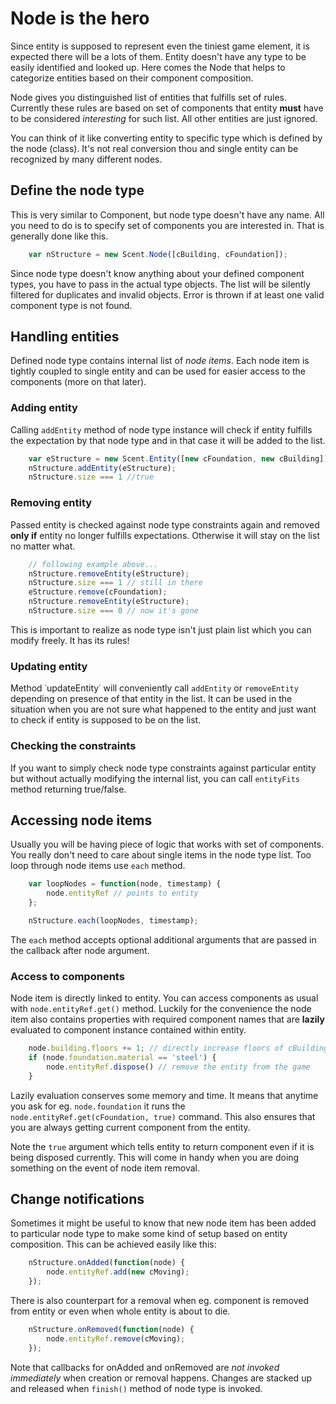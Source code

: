 # Node is the hero

Since entity is supposed to represent even the tiniest game element, it is expected there will be a lots of them. Entity doesn't have any type to be easily identified and looked up. Here comes the Node that helps to categorize entities based on their component composition.

Node gives you distinguished list of entities that fulfills set of rules. Currently these rules are based on set of components that entity **must** have to be considered *interesting* for such list. All other entities are just ignored.

You can think of it like converting entity to specific type which is defined by the node (class). It's not real conversion thou and single entity can be recognized by many different nodes.

## Define the node type

This is very similar to Component, but node type doesn't have any name. All you need to do is to specify set of components you are interested in. That is generally done like this.

```js
	var nStructure = new Scent.Node([cBuilding, cFoundation]);
```

Since node type doesn't know anything about your defined component types, you have to pass in the actual type objects. The list will be silently filtered for duplicates and invalid objects. Error is thrown if at least one valid component type is not found.

## Handling entities

Defined node type contains internal list of *node items*. Each node item is tightly coupled to single entity and can be used for easier access to the components (more on that later).

### Adding entity

Calling `addEntity` method of node type instance will check if entity fulfills the expectation by that node type and in that case it will be added to the list.

```js
	var eStructure = new Scent.Entity([new cFoundation, new cBuilding]);
	nStructure.addEntity(eStructure);
	nStructure.size === 1 //true
```

### Removing entity

Passed entity is checked against node type constraints again and removed **only if** entity no longer fulfills expectations. Otherwise it will stay on the list no matter what.

```js
	// following example above...
	nStructure.removeEntity(eStructure);
	nStructure.size === 1 // still in there
	eStructure.remove(cFoundation);
	nStructure.removeEntity(eStructure);
	nStructure.size === 0 // now it's gone
```

This is important to realize as node type isn't just plain list which you can modify freely. It has its rules!

### Updating entity

Method ˙updateEntity˙ will conveniently call `addEntity` or `removeEntity` depending on presence of that entity in the list. It can be used in the situation when you are not sure what happened to the entity and just want to check if entity is supposed to be on the list.

### Checking the constraints

If you want to simply check node type constraints against particular entity but without actually modifying the internal list, you can call `entityFits` method returning true/false.

## Accessing node items

Usually you will be having piece of logic that works with set of components. You really don't need to care about single items in the node type list. Too loop through node items use `each` method.

```js
	var loopNodes = function(node, timestamp) {
		node.entityRef // points to entity
	};

	nStructure.each(loopNodes, timestamp);
```

The `each` method accepts optional additional arguments that are passed in the callback after node argument.

### Access to components

Node item is directly linked to entity. You can access components as usual with `node.entityRef.get()` method. Luckily for the convenience the node item also contains properties with required component names that are **lazily** evaluated to component instance contained within entity.

```js
	node.building.floors += 1; // directly increase floors of cBuilding component
	if (node.foundation.material == 'steel') {
		node.entityRef.dispose() // remove the entity from the game
	}
```

Lazily evaluation conserves some memory and time. It means that anytime you ask for eg. `node.foundation` it runs the `node.entityRef.get(cFoundation, true)` command. This also ensures that you are always getting current component from the entity.

Note the `true` argument which tells entity to return component even if it is being disposed currently. This will come in handy when you are doing something on the event of node item removal.

## Change notifications

Sometimes it might be useful to know that new node item has been added to particular node type to make some kind of setup based on entity composition. This can be achieved easily like this:

```js
	nStructure.onAdded(function(node) {
		node.entityRef.add(new cMoving);
	});
```

There is also counterpart for a removal when eg. component is removed from entity or even when whole entity is about to die.

```js
	nStructure.onRemoved(function(node) {
		node.entityRef.remove(cMoving);
	});
```

Note that callbacks for onAdded and onRemoved are *not invoked immediately* when creation or removal happens. Changes are stacked up and released when `finish()` method of node type is invoked.
